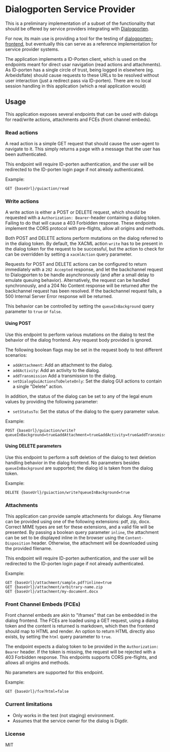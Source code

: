 # Dialogporten Service Provider

This is a preliminary implementation of a subset of the functionality that should be offered by service providers integrating with [Dialogporten](https://github.com/digdir/dialogporten). 

For now, its main use is providing a tool for the testing of [dialogporten-frontend](https://github.com/digdir/dialogporten-frontend), but eventually this can serve as a reference implementation for service provider systems.

The application implements a ID-Porten client, which is used on the endpoints meant for direct usar navigation (read actions and attachments). As ID-porten has a single circle of trust, being logged in elsewhere (eg. Arbeidsflate) should cause requests to these URLs to be resolved without user interaction (just a redirect pass via ID-porten). There are no local session handling in this application (which a real application would)

## Usage

This application exposes several endpoints that can be used with dialogs for read/write actions, attachments and FCEs (front channel embeds).

### Read actions
A read action is a simple GET request that should cause the user-agent to navigate to it. This simply returns a page with a message that the user has been authenticated. 

This endpoint will require ID-porten authentication, and the user will be redirected to the ID-porten login page if not already authenticated.

Example:
```
GET {baseUrl}/guiaction/read
```

### Write actions
A write action is either a POST or DELETE request, which should be requested with a `Authorization: Bearer`-header containing a dialog token. Failing to do that will cause a 403 Forbidden response. These endpoints implement the CORS protocol with pre-flights, allow all origins and methods.

Both POST and DELETE actions perform mutations on the dialog referred to in the dialog token. By default, the XACML action `write` has to be present in the dialog token for the request to be successful, but the action to check for can be overridden by setting a `xacmlAction` query parameter.

Requests for POST and DELETE actions can be configured to return immediately with a `202 Accepted` response, and let the backchannel request to Dialogporten to be handle asynchronously (and after a small delay to emulate queuing behavior). Alternatively, the request can be handled synchronously, and a 204 No Content response will be returned after the backchannel request has been resolved. If the backchannel request fails, a 500 Internal Server Error response will be returned.

This behavior can be controlled by setting the `queueInBackground` query parameter to `true` or `false`.

#### Using POST

Use this endpoint to perform various mutations on the dialog to test the behavior of the dialog frontend. Any request body provided is ignored.

The following boolean flags may be set in the request body to test different scenarios:

- `addAttachment`: Add an attachment to the dialog.
- `addActivity`: Add an activity to the dialog.
- `addTransmission` Add a transmission to the dialog.
- `setDialogGuiActionsToDeleteOnly`: Set the dialog GUI actions to contain a single "Delete" action.

In addition, the status of the dialog can be set to any of the legal enum values by providing the following parameter:
- `setStatusTo`: Set the status of the dialog to the query parameter value.

Example:
```
POST {baseUrl}/guiaction/write?queueInBackground=true&addAttachment=true&addActivity=true&addTransmission=true&setDialogGuiActionsToDeleteOnly=true&setStatusTo=COMPLETED
```

#### Using DELETE parameters

Use this endpoint to perform a soft deletion of the dialog to test deletion handling behavior in the dialog frontend. No parameters besides `queueInBackground` are supported; the dialog id is taken from the dialog token.

Example:
```
DELETE {baseUrl}/guiaction/write?queueInBackground=true
```

### Attachments
This application can provide sample attachments for dialogs. Any filename can be provided using one of the following extensions: pdf, zip, docx. Correct MIME types are set for these extensions, and a valid file will be presented. By passing a boolean query parameter `inline`, the attachment can be set to be displayed inline in the browser using the `Content-Disposition` header. Otherwise, the attachment will be downloaded using the provided filename.

This endpoint will require ID-porten authentication, and the user will be redirected to the ID-porten login page if not already authenticated.

Example:
```
GET {baseUrl}/attachment/sample.pdf?inline=true
GET {baseUrl}/attachment/arbitrary-name.zip 
GET {baseUrl}/attachment/my-document.docx 
```

### Front Channel Embeds (FCEs)

Front channel embeds are akin to "iframes" that can be embedded in the dialog frontend. The FCEs are loaded using a GET request, using a dialog token and the content is returned is markdown, which then the frontend should map to HTML and render. An option to return HTML directly also exists, by setting the `html` query parameter to `true`.

The endpoint expects a dialog token to be provided in the `Authorization: Bearer` header. If the token is missing, the request will be rejected with a 403 Forbidden response. This endpoints supports CORS pre-flights, and allows all origins and methods.

No parameters are supported for this endpoint.

Example:
```
GET {baseUrl}/fce?html=false
```

### Current limitations
- Only works in the test (not staging) environment.
- Assumes that the service owner for the dialog is Digdir.

### License
MIT
